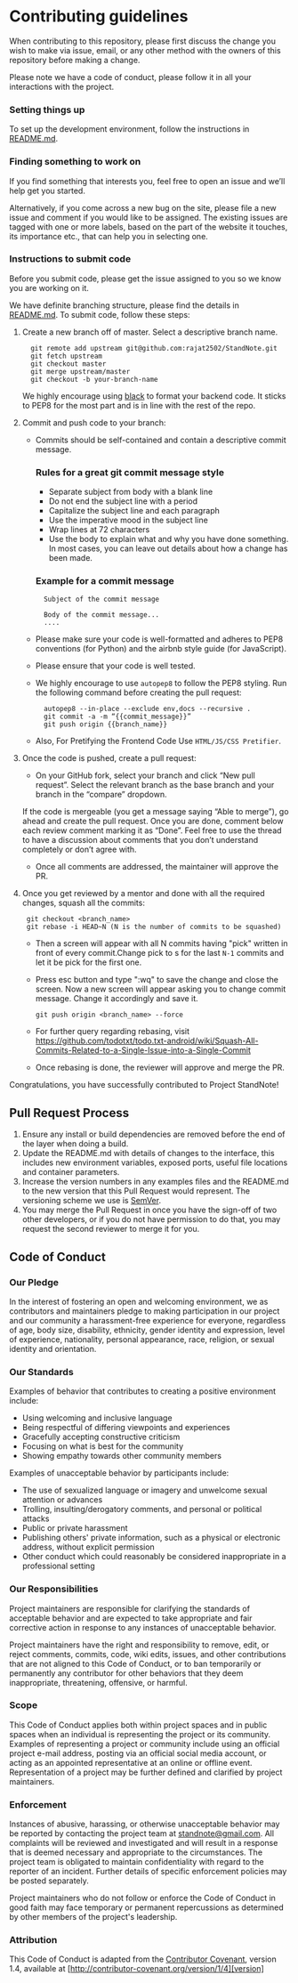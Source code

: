 # Contributing guidelines

When contributing to this repository, please first discuss the change you wish to make via issue,
email, or any other method with the owners of this repository before making a change.

Please note we have a code of conduct, please follow it in all your interactions with the project.

### Setting things up

To set up the development environment, follow the instructions in [README.md](https://github.com/rajat2502/StandNote#how-to-get-started-locally).

### Finding something to work on

If you find something that interests you, feel free to open an issue and we’ll help get you started.

Alternatively, if you come across a new bug on the site, please file a new issue and comment if you would like to be assigned. The existing issues are tagged with one or more labels, based on the part of the website it touches, its importance etc., that can help you in selecting one.

### Instructions to submit code

Before you submit code, please get the issue assigned to you so we know you are working on it.

We have definite branching structure, please find the details in [README.md](https://github.com/rajat2502/StandNote#github-repository-structure). To submit code, follow these steps:

1.  Create a new branch off of master. Select a descriptive branch name.

    ```
      git remote add upstream git@github.com:rajat2502/StandNote.git
      git fetch upstream
      git checkout master
      git merge upstream/master
      git checkout -b your-branch-name
    ```

    We highly encourage using [black](http://www.github.com/psf/black)
    to format your backend code. It sticks to PEP8 for the most part and is in
    line with the rest of the repo. 
    
2.  Commit and push code to your branch:

    - Commits should be self-contained and contain a descriptive commit message.

      ### Rules for a great git commit message style

      - Separate subject from body with a blank line
      - Do not end the subject line with a period
      - Capitalize the subject line and each paragraph
      - Use the imperative mood in the subject line
      - Wrap lines at 72 characters
      - Use the body to explain what and why you have done something. In most cases, you can leave out details about how a change has been made.

      ### Example for a commit message

            Subject of the commit message

            Body of the commit message...
            ....

    - Please make sure your code is well-formatted and adheres to PEP8 conventions (for Python) and the airbnb style guide (for JavaScript).
    - Please ensure that your code is well tested.
    - We highly encourage to use `autopep8` to follow the PEP8 styling. Run the following command before creating the pull request:

            autopep8 --in-place --exclude env,docs --recursive .
            git commit -a -m “{{commit_message}}”
            git push origin {{branch_name}}

    - Also, For Pretifying the Frontend Code Use `HTML/JS/CSS Pretifier`.

3.  Once the code is pushed, create a pull request:

    - On your GitHub fork, select your branch and click “New pull request”. Select the relevant branch as the base branch and your branch in the “compare” dropdown.

    If the code is mergeable (you get a message saying “Able to merge”), go ahead and create the pull request. Once you are done, comment below each review comment marking it as “Done”. Feel free to use the thread to have a discussion about comments that you don’t understand completely or don’t agree with.

    - Once all comments are addressed, the maintainer will approve the PR.

4.  Once you get reviewed by a mentor and done with all the required changes, squash all the commits:

         git checkout <branch_name>
         git rebase -i HEAD~N (N is the number of commits to be squashed)

    - Then a screen will appear with all N commits having "pick" written in front of every commit.Change pick to s for the last `N-1` commits and let it be pick for the first one.
    - Press esc button and type ":wq" to save the change and close the screen. Now a new screen will appear asking you to change commit message. Change it accordingly and save it.

      ```
      git push origin <branch_name> --force
      ```

    - For further query regarding rebasing, visit https://github.com/todotxt/todo.txt-android/wiki/Squash-All-Commits-Related-to-a-Single-Issue-into-a-Single-Commit
    - Once rebasing is done, the reviewer will approve and merge the PR.

Congratulations, you have successfully contributed to Project StandNote!

## Pull Request Process

1. Ensure any install or build dependencies are removed before the end of the layer when doing a
   build.
2. Update the README.md with details of changes to the interface, this includes new environment
   variables, exposed ports, useful file locations and container parameters.
3. Increase the version numbers in any examples files and the README.md to the new version that this
   Pull Request would represent. The versioning scheme we use is [SemVer](http://semver.org/).
4. You may merge the Pull Request in once you have the sign-off of two other developers, or if you
   do not have permission to do that, you may request the second reviewer to merge it for you.

## Code of Conduct

### Our Pledge

In the interest of fostering an open and welcoming environment, we as
contributors and maintainers pledge to making participation in our project and
our community a harassment-free experience for everyone, regardless of age, body
size, disability, ethnicity, gender identity and expression, level of experience,
nationality, personal appearance, race, religion, or sexual identity and
orientation.

### Our Standards

Examples of behavior that contributes to creating a positive environment
include:

- Using welcoming and inclusive language
- Being respectful of differing viewpoints and experiences
- Gracefully accepting constructive criticism
- Focusing on what is best for the community
- Showing empathy towards other community members

Examples of unacceptable behavior by participants include:

- The use of sexualized language or imagery and unwelcome sexual attention or
  advances
- Trolling, insulting/derogatory comments, and personal or political attacks
- Public or private harassment
- Publishing others' private information, such as a physical or electronic
  address, without explicit permission
- Other conduct which could reasonably be considered inappropriate in a
  professional setting

### Our Responsibilities

Project maintainers are responsible for clarifying the standards of acceptable
behavior and are expected to take appropriate and fair corrective action in
response to any instances of unacceptable behavior.

Project maintainers have the right and responsibility to remove, edit, or
reject comments, commits, code, wiki edits, issues, and other contributions
that are not aligned to this Code of Conduct, or to ban temporarily or
permanently any contributor for other behaviors that they deem inappropriate,
threatening, offensive, or harmful.

### Scope

This Code of Conduct applies both within project spaces and in public spaces
when an individual is representing the project or its community. Examples of
representing a project or community include using an official project e-mail
address, posting via an official social media account, or acting as an appointed
representative at an online or offline event. Representation of a project may be
further defined and clarified by project maintainers.

### Enforcement

Instances of abusive, harassing, or otherwise unacceptable behavior may be
reported by contacting the project team at standnote@gmail.com. All
complaints will be reviewed and investigated and will result in a response that
is deemed necessary and appropriate to the circumstances. The project team is
obligated to maintain confidentiality with regard to the reporter of an incident.
Further details of specific enforcement policies may be posted separately.

Project maintainers who do not follow or enforce the Code of Conduct in good
faith may face temporary or permanent repercussions as determined by other
members of the project's leadership.

### Attribution

This Code of Conduct is adapted from the [Contributor Covenant][homepage], version 1.4,
available at [http://contributor-covenant.org/version/1/4][version]

[homepage]: http://contributor-covenant.org
[version]: http://contributor-covenant.org/version/1/4/
